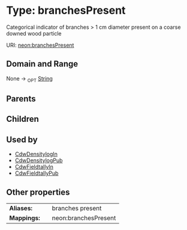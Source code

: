 
# Type: branchesPresent


Categorical indicator of branches > 1 cm diameter present on a coarse downed wood particle

URI: [neon:branchesPresent](https://data.neonscience.org/branchesPresent)


## Domain and Range

None ->  <sub>OPT</sub> [String](types/String.md)

## Parents


## Children


## Used by

 * [CdwDensitylogIn](CdwDensitylogIn.md)
 * [CdwDensitylogPub](CdwDensitylogPub.md)
 * [CdwFieldtallyIn](CdwFieldtallyIn.md)
 * [CdwFieldtallyPub](CdwFieldtallyPub.md)

## Other properties

|  |  |  |
| --- | --- | --- |
| **Aliases:** | | branches present |
| **Mappings:** | | neon:branchesPresent |

